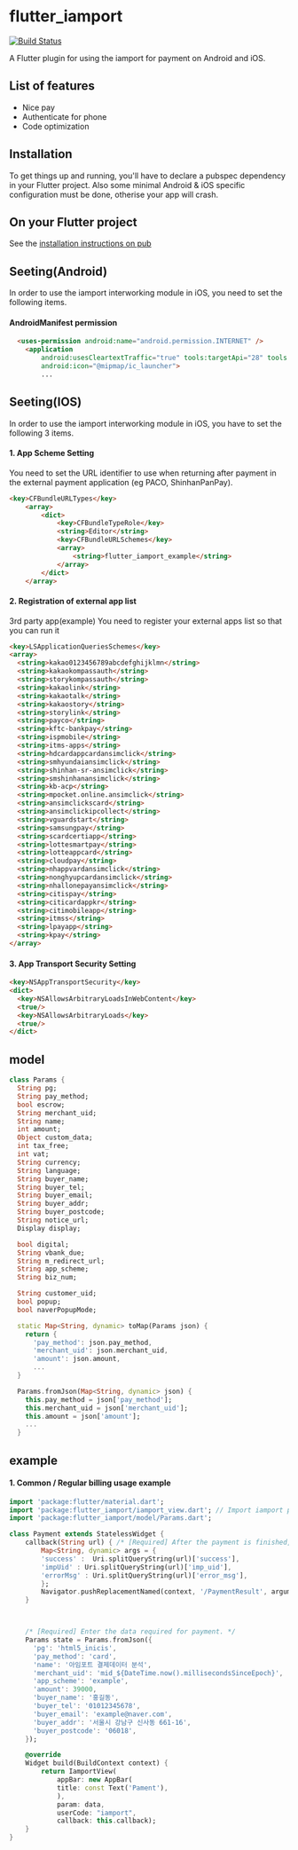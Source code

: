 # flutter_iamport
[![Build Status](https://img.shields.io/badge/pub-v0.0.6-success.svg)](https://travis-ci.org/roughike/flutter_iamport)

A Flutter plugin for using the iamport for payment on Android and iOS.

## List of features

- Nice pay
- Authenticate for phone
- Code optimization

## Installation

To get things up and running, you'll have to declare a pubspec dependency in your Flutter project. Also some minimal Android & iOS specific configuration must be done, otherise your app will crash.

## On your Flutter project

See the [installation instructions on pub](https://pub.dartlang.org/packages/flutter_iamport#-installing-tab-)

## Seeting(Android)
In order to use the iamport interworking module in iOS, you need to set the following items.
#### AndroidManifest permission

```html
  <uses-permission android:name="android.permission.INTERNET" />
    <application
        android:usesCleartextTraffic="true" tools:targetApi="28" tools:ignore="GoogleAppIndexingWarning"
        android:icon="@mipmap/ic_launcher">
        ...
```

## Seeting(IOS)
In order to use the iamport interworking module in iOS, you have to set the following 3 items.

#### 1. App Scheme Setting
You need to set the URL identifier to use when returning after payment in the external payment application (eg PACO, ShinhanPanPay).

```html
<key>CFBundleURLTypes</key>
	<array>
		<dict>
			<key>CFBundleTypeRole</key>
			<string>Editor</string>
			<key>CFBundleURLSchemes</key>
			<array>
				<string>flutter_iamport_example</string>
			</array>
		</dict>
	</array>
```

#### 2. Registration of external app list
3rd party app(example) You need to register your external apps list so that you can run it

```html
<key>LSApplicationQueriesSchemes</key>
<array>
  <string>kakao0123456789abcdefghijklmn</string>
  <string>kakaokompassauth</string>
  <string>storykompassauth</string>
  <string>kakaolink</string>
  <string>kakaotalk</string>
  <string>kakaostory</string>
  <string>storylink</string>
  <string>payco</string>
  <string>kftc-bankpay</string>
  <string>ispmobile</string>
  <string>itms-apps</string>
  <string>hdcardappcardansimclick</string>
  <string>smhyundaiansimclick</string>
  <string>shinhan-sr-ansimclick</string>
  <string>smshinhanansimclick</string>
  <string>kb-acp</string>
  <string>mpocket.online.ansimclick</string>
  <string>ansimclickscard</string>
  <string>ansimclickipcollect</string>
  <string>vguardstart</string>
  <string>samsungpay</string>
  <string>scardcertiapp</string>
  <string>lottesmartpay</string>
  <string>lotteappcard</string>
  <string>cloudpay</string>
  <string>nhappvardansimclick</string>
  <string>nonghyupcardansimclick</string>
  <string>nhallonepayansimclick</string>
  <string>citispay</string>
  <string>citicardappkr</string>
  <string>citimobileapp</string>
  <string>itmss</string>
  <string>lpayapp</string>
  <string>kpay</string>
</array>
```

#### 3. App Transport Security Setting

```html
<key>NSAppTransportSecurity</key>
<dict>
  <key>NSAllowsArbitraryLoadsInWebContent</key>
  <true/>
  <key>NSAllowsArbitraryLoads</key>
  <true/>
</dict>
```

## model
``` dart
class Params {
  String pg;
  String pay_method;
  bool escrow;
  String merchant_uid;
  String name;
  int amount;
  Object custom_data;
  int tax_free;
  int vat;
  String currency;
  String language;
  String buyer_name;
  String buyer_tel;
  String buyer_email;
  String buyer_addr;
  String buyer_postcode;
  String notice_url;
  Display display;

  bool digital;
  String vbank_due;
  String m_redirect_url;
  String app_scheme;
  String biz_num;

  String customer_uid;
  bool popup;
  bool naverPopupMode;

  static Map<String, dynamic> toMap(Params json) {
    return {
      'pay_method': json.pay_method,
      'merchant_uid': json.merchant_uid,
      'amount': json.amount,
      ...
  }

  Params.fromJson(Map<String, dynamic> json) {
    this.pay_method = json['pay_method'];
    this.merchant_uid = json['merchant_uid'];
    this.amount = json['amount'];
    ...
  }
```

## example

#### 1. Common / Regular billing usage example
```dart
import 'package:flutter/material.dart';
import 'package:flutter_iamport/iamport_view.dart'; // Import iamport payment module.
import 'package:flutter_iamport/model/Params.dart';

class Payment extends StatelessWidget {
    callback(String url) { /* [Required] After the payment is finished, change the router and deliver the result. */
        Map<String, dynamic> args = {
        'success' :  Uri.splitQueryString(url)['success'],
        'impUid' : Uri.splitQueryString(url)['imp_uid'],
        'errorMsg' : Uri.splitQueryString(url)['error_msg'],
        };
        Navigator.pushReplacementNamed(context, '/PaymentResult', arguments: args);
    }



    /* [Required] Enter the data required for payment. */    
    Params state = Params.fromJson({
      'pg': 'html5_inicis',
      'pay_method': 'card',
      'name': '아임포트 결제데이터 분석',
      'merchant_uid': 'mid_${DateTime.now().millisecondsSinceEpoch}',
      'app_scheme': 'example',
      'amount': 39000,
      'buyer_name': '홍길동',
      'buyer_tel': '01012345678',
      'buyer_email': 'example@naver.com',
      'buyer_addr': '서울시 강남구 신사동 661-16',
      'buyer_postcode': '06018',
    });

    @override
    Widget build(BuildContext context) {
        return IamportView(
            appBar: new AppBar(
            title: const Text('Pament'),
            ),
            param: data,
            userCode: "iamport",
            callback: this.callback);
    }
}
```